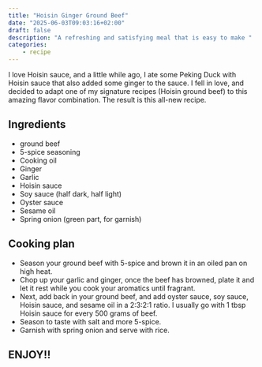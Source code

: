 ```yaml
---
title: "Hoisin Ginger Ground Beef"
date: "2025-06-03T09:03:16+02:00"
draft: false
description: "A refreshing and satisfying meal that is easy to make "
categories: 
    - recipe
---
```


I love Hoisin sauce, and a little while ago, I ate some Peking Duck with Hoisin sauce that also added some ginger to the sauce. I fell in love, and decided to adapt one of my signature recipes (Hoisin ground beef) to this amazing flavor combination. The result is this all-new recipe. 

## Ingredients
- ground beef
- 5-spice seasoning
- Cooking oil
- Ginger
- Garlic
- Hoisin sauce
- Soy sauce (half dark, half light)
- Oyster sauce
- Sesame oil
- Spring onion (green part, for garnish)
 
## Cooking plan
- Season your ground beef with 5-spice and brown it in an oiled pan on high heat. 
- Chop up your garlic and ginger, once the beef has browned, plate it and let it rest while you cook your aromatics until fragrant. 
- Next, add back in your ground beef, and add oyster sauce, soy sauce, Hoisin sauce, and sesame oil in a 2:3:2:1 ratio. I usually go with 1 tbsp Hoisin sauce for every 500 grams of beef. 
- Season to taste with salt and more 5-spice. 
- Garnish with spring onion and serve with rice. 

## ENJOY!!
